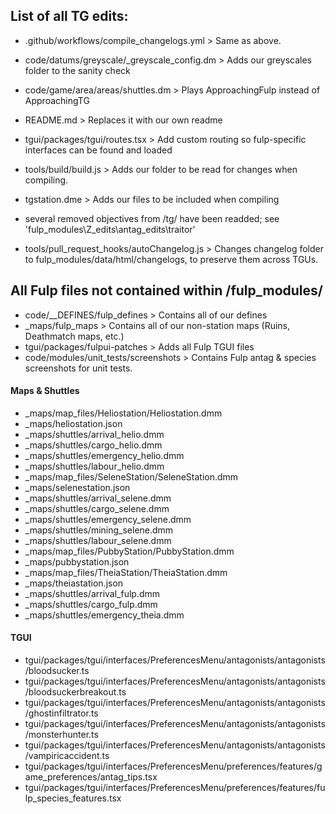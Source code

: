 ## List of all TG edits:

- .github/workflows/compile_changelogs.yml > Same as above.

- code/datums/greyscale/_greyscale_config.dm > Adds our greyscales folder to the sanity check

- code/game/area/areas/shuttles.dm > Plays ApproachingFulp instead of ApproachingTG

- README.md > Replaces it with our own readme

- tgui/packages/tgui/routes.tsx > Add custom routing so fulp-specific interfaces can be found and loaded

- tools/build/build.js > Adds our folder to be read for changes when compiling.

- tgstation.dme > Adds our files to be included when compiling

- several removed objectives from /tg/ have been readded; see 'fulp_modules\Z_edits\antag_edits\traitor'

- tools/pull_request_hooks/autoChangelog.js > Changes changelog folder to fulp_modules/data/html/changelogs, to preserve them across TGUs.

## All Fulp files not contained within /fulp_modules/

- code/__DEFINES/fulp_defines > Contains all of our defines
- _maps/fulp_maps > Contains all of our non-station maps (Ruins, Deathmatch maps, etc.)
- tgui/packages/fulpui-patches > Adds all Fulp TGUI files
- code/modules/unit_tests/screenshots > Contains Fulp antag & species screenshots for unit tests.

#### Maps & Shuttles
- _maps/map_files/Heliostation/Heliostation.dmm
- _maps/heliostation.json
- _maps/shuttles/arrival_helio.dmm
- _maps/shuttles/cargo_helio.dmm
- _maps/shuttles/emergency_helio.dmm
- _maps/shuttles/labour_helio.dmm
- _maps/map_files/SeleneStation/SeleneStation.dmm
- _maps/selenestation.json
- _maps/shuttles/arrival_selene.dmm
- _maps/shuttles/cargo_selene.dmm
- _maps/shuttles/emergency_selene.dmm
- _maps/shuttles/mining_selene.dmm
- _maps/shuttles/labour_selene.dmm
- _maps/map_files/PubbyStation/PubbyStation.dmm
- _maps/pubbystation.json
- _maps/map_files/TheiaStation/TheiaStation.dmm
- _maps/theiastation.json
- _maps/shuttles/arrival_fulp.dmm
- _maps/shuttles/cargo_fulp.dmm
- _maps/shuttles/emergency_theia.dmm

#### TGUI
- tgui/packages/tgui/interfaces/PreferencesMenu/antagonists/antagonists/bloodsucker.ts
- tgui/packages/tgui/interfaces/PreferencesMenu/antagonists/antagonists/bloodsuckerbreakout.ts
- tgui/packages/tgui/interfaces/PreferencesMenu/antagonists/antagonists/ghostinfiltrator.ts
- tgui/packages/tgui/interfaces/PreferencesMenu/antagonists/antagonists/monsterhunter.ts
- tgui/packages/tgui/interfaces/PreferencesMenu/antagonists/antagonists/vampiricaccident.ts
- tgui/packages/tgui/interfaces/PreferencesMenu/preferences/features/game_preferences/antag_tips.tsx
- tgui/packages/tgui/interfaces/PreferencesMenu/preferences/features/fulp_species_features.tsx
